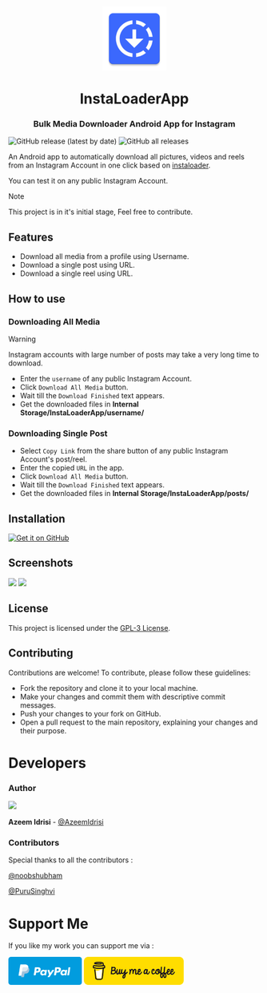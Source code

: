 
<div align="center">
    <img src="https://github.com/AzeemIdrisi/InstaLoader-App/blob/main/app/src/main/res/mipmap-xxxhdpi/ic_launcher.png" width="128" height="128" style="display: block; margin: 0 auto"/>
    <h1>InstaLoaderApp</h1>
    <h3>Bulk Media Downloader Android App for Instagram</h3>
</div>

 <!-- ![Icon](https://github.com/AzeemIdrisi/InstaLoader-App/blob/main/app/src/main/res/mipmap-xxxhdpi/ic_launcher.png)
# InstaLoaderApp
### Bulk Media Downloader Android App for Instagram -->

![GitHub release (latest by date)](https://img.shields.io/github/v/release/azeemidrisi/instaloaderapp)
![GitHub all releases](https://img.shields.io/github/downloads/azeemidrisi/instaloaderapp/total)

An Android app to automatically download all pictures, videos and reels from an Instagram Account in one click based on [instaloader](https://github.com/instaloader/instaloader).


You can test it on any public Instagram Account.

> [!NOTE]
> This project is in it's initial stage, Feel free to contribute.

## Features
* Download all media from a profile using Username.
* Download a single post using URL.
* Download a single reel using URL.

## How to use

### Downloading All Media

>[!Warning]
> Instagram accounts with large number of posts may take a very long time to download.

* Enter the `username` of any public Instagram Account.
* Click `Download All Media` button.
* Wait till the `Download Finished` text appears.
* Get the downloaded files in **Internal Storage/InstaLoaderApp/username/**

### Downloading Single Post
* Select `Copy Link` from the share button of any public Instagram Account's post/reel.
* Enter the copied `URL` in the app.
* Click `Download All Media` button.
* Wait till the `Download Finished` text appears.
* Get the downloaded files in **Internal Storage/InstaLoaderApp/posts/**

## Installation

[<img src="https://github.com/machiav3lli/oandbackupx/blob/034b226cea5c1b30eb4f6a6f313e4dadcbb0ece4/badge_github.png"
    alt="Get it on GitHub"
    height="80">](https://github.com/AzeemIdrisi/InstaLoaderApp/releases/latest)

## Screenshots

<img height="600px" src="https://github.com/AzeemIdrisi/InstaLoaderApp/assets/112647789/1c41dfa9-a6c6-4ee8-9bbc-5b1061e0bdca" />
<img height="600px" src="https://github.com/AzeemIdrisi/InstaLoaderApp/assets/112647789/1e748b8f-1689-47a9-b59a-f6f8238fd529" />

## License

This project is licensed under the [GPL-3 License](LICENSE).

## Contributing

Contributions are welcome! To contribute, please follow these guidelines:

- Fork the repository and clone it to your local machine.
- Make your changes and commit them with descriptive commit messages.
- Push your changes to your fork on GitHub.
- Open a pull request to the main repository, explaining your changes and their purpose.

# Developers

### Author
<a href="https://github.com/azeemidrisi/">
<!--   <img src="https://contrib.rocks/image?repo=azeemidrisi/phonesploit-pro" /> -->
 <img width="150px" src=https://github.com/AzeemIdrisi/PhoneSploit-Pro/assets/112647789/a5fa646c-93a2-460f-bcb7-528fedb147e9 />

</a>

**Azeem Idrisi** - [@AzeemIdrisi](https://github.com/azeemidrisi/)
 
### Contributors
Special thanks to all the contributors :

[@noobshubham](https://github.com/noobshubham/)

[@PuruSinghvi](https://github.com/PuruSinghvi)

# Support Me
If you like my work you can support me via :

<a href="https://paypal.me/AzeemIdrisi" target="_blank"> <kbd> <img
        src="https://github.com/AzeemIdrisi/AzeemIdrisi/blob/main/docs/paypal-button-blue.png" alt="PayPal"
        width="147"></a> <a href="https://www.buymeacoffee.com/AzeemIdrisi" target="_blank"> <kbd> <img src="https://github.com/AzeemIdrisi/AzeemIdrisi/blob/main/docs/default-yellow.png" alt="Buy Me A Coffee" width="200"></a>
